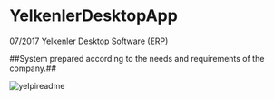 # YelkenlerDesktopApp
07/2017 Yelkenler Desktop Software (ERP)

##System prepared according to the needs and requirements of the company.##

![yelpireadme](https://user-images.githubusercontent.com/23587505/39445576-2552ed5e-4cc4-11e8-8064-489d587361da.PNG)
